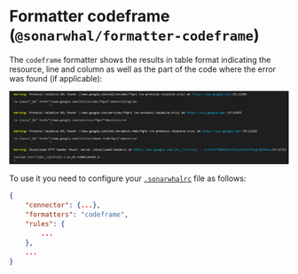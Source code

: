 # Formatter codeframe (`@sonarwhal/formatter-codeframe`)

The `codeframe` formatter shows the results in table format indicating the
resource, line and column as well as the part of the code where the error
was found (if applicable):

![Example output for the codeframe formatter](images/codeframe-output.png)

To use it you need to configure your [`.sonarwhalrc`][sonarwhalrc] file
as follows:

```json
{
    "connector": {...},
    "formatters": "codeframe",
    "rules": {
        ...
    },
    ...
}
```

<!-- Link labels: -->

[sonarwhalrc]: https://sonarwhal.com/docs/user-guide/further-configuration/sonarwhalrc-formats/
